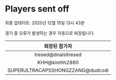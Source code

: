 # Players sent off
최종 업데이트: 2020년 12월 15일 13시 43분


경기 중 오류가 발생하는 경우 자동으로 퇴장됩니다.


| 퇴장된 참가자 |
|:---:|
| tresed@dnalsitresed |
| KHH@kimhh2880 |
| SUPERULTRACAPSSHONGZZANG@dudcodi |